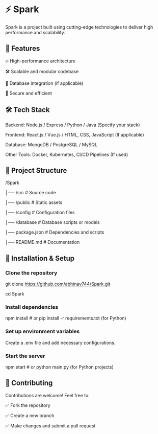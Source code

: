 # ⚡ Spark

Spark is a project built using cutting-edge technologies to deliver high performance and scalability.


## 🚀 Features

🔥 High-performance architecture

🛠 Scalable and modular codebase

💾 Database integration (if applicable)

🔐 Secure and efficient

## 🛠 Tech Stack

Backend: Node.js / Express / Python / Java (Specify your stack)

Frontend: React.js / Vue.js / HTML, CSS, JavaScript (If applicable)

Database: MongoDB / PostgreSQL / MySQL

Other Tools: Docker, Kubernetes, CI/CD Pipelines (If used)

## 📁 Project Structure


/Spark

│── /src               # Source code

│── /public            # Static assets

│── /config            # Configuration files

│── /database          # Database scripts or models

│── package.json       # Dependencies and scripts

│── README.md          # Documentation

## 🚀 Installation & Setup

### Clone the repository


git clone https://github.com/abhinav744/Spark.git

cd Spark

### Install dependencies


npm install  # or pip install -r requirements.txt (for Python)

### Set up environment variables



Create a .env file and add necessary configurations.



### Start the server


npm start  # or python main.py (for Python projects)

## 📌 Contributing

Contributions are welcome! Feel free to:

✅ Fork the repository


✅ Create a new branch

✅ Make changes and submit a pull request





